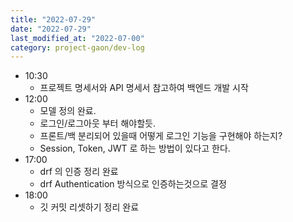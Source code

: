 ```yaml
---
title: "2022-07-29"
date: "2022-07-29"
last_modified_at: "2022-07-00"
category: project-gaon/dev-log
---
```


- 10:30
  - 프로젝트 명세서와 API 명세서 참고하여 백엔드 개발 시작 
- 12:00
  - 모델 정의 완료.
  - 로그인/로그아웃 부터 해야할듯.
  - 프론트/백 분리되어 있을때 어떻게 로그인 기능을 구현해야 하는지?
  - Session, Token, JWT 로 하는 방법이 있다고 한다.
- 17:00
  - drf 의 인증 정리 완료
  - drf Authentication 방식으로 인증하는것으로 결정
- 18:00
  - 깃 커밋 리셋하기 정리 완료